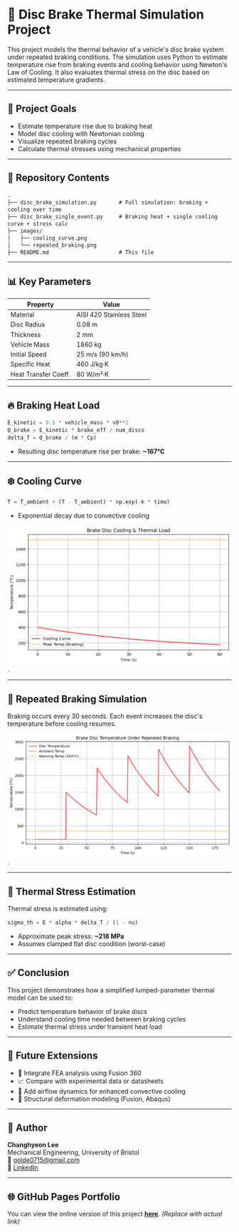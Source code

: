 # 🚗 Disc Brake Thermal Simulation Project

This project models the thermal behavior of a vehicle's disc brake system under repeated braking conditions. The simulation uses Python to estimate temperature rise from braking events and cooling behavior using Newton's Law of Cooling. It also evaluates thermal stress on the disc based on estimated temperature gradients.

---

## 📌 Project Goals

- Estimate temperature rise due to braking heat
- Model disc cooling with Newtonian cooling
- Visualize repeated braking cycles
- Calculate thermal stresses using mechanical properties

---

## 📂 Repository Contents

```
.
├── disc_brake_simulation.py       # Full simulation: braking + cooling over time
├── disc_brake_single_event.py     # Braking heat + single cooling curve + stress calc
├── images/
│   ├── cooling_curve.png
│   └── repeated_braking.png
├── README.md                      # This file
```

---

## 📊 Key Parameters

| Property | Value |
|----------|-------|
| Material | AISI 420 Stainless Steel |
| Disc Radius | 0.08 m |
| Thickness | 2 mm |
| Vehicle Mass | 1860 kg |
| Initial Speed | 25 m/s (90 km/h) |
| Specific Heat | 460 J/kg·K |
| Heat Transfer Coeff. | 80 W/m²·K |

---

## 🔥 Braking Heat Load

```python
E_kinetic = 0.5 * vehicle_mass * v0**2
Q_brake = E_kinetic * brake_eff / num_discs
delta_T = Q_brake / (m * Cp)
```

- Resulting disc temperature rise per brake: **~167°C**

---

## ❄️ Cooling Curve

```python
T = T_ambient + (T - T_ambient) * np.exp(-k * time)
```

- Exponential decay due to convective cooling

![Cooling Curve](https://github.com/goldedan7/CAD-Projects/blob/main/Images/Brake%20Disc%20cooling%20graph.png).


---

## 🔁 Repeated Braking Simulation

Braking occurs every 30 seconds. Each event increases the disc's temperature before cooling resumes.

![Repeated Braking](https://github.com/goldedan7/CAD-Projects/blob/main/Images/Brake%20Disc%20Temperature%20Under%20Repeated%20Braking%20Graph.png).

---

## 🧠 Thermal Stress Estimation

Thermal stress is estimated using:

```python
sigma_th = E * alpha * delta_T / (1 - nu)
```

- Approximate peak stress: **~218 MPa**
- Assumes clamped flat disc condition (worst-case)

---

## ✅ Conclusion

This project demonstrates how a simplified lumped-parameter thermal model can be used to:

- Predict temperature behavior of brake discs
- Understand cooling time needed between braking cycles
- Estimate thermal stress under transient heat load

---

## 📘 Future Extensions

- 🔄 Integrate FEA analysis using Fusion 360
- 📈 Compare with experimental data or datasheets
- 💨 Add airflow dynamics for enhanced convective cooling
- 🧱 Structural deformation modeling (Fusion, Abaqus)

---

## 🔗 Author

**Changhyeon Lee**  
Mechanical Engineering, University of Bristol  
📧 golde0715@gmail.com  
🔗 [LinkedIn](https://linkedin.com/in/changhyeon-lee-329685232)

---

## 🌐 GitHub Pages Portfolio
You can view the online version of this project [**here**](https://yourusername.github.io/disc-brake-simulation). *(Replace with actual link)*
